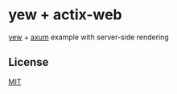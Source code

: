 # yew + actix-web

[yew](https://yew.rs) + [axum](https://github.com/tokio-rs/axum) example with server-side rendering

## License

[MIT](https://choosealicense.com/licenses/mit/)
